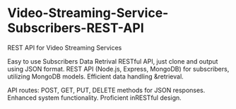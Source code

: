 # Video-Streaming-Service-Subscribers-REST-API
REST API for Video Streaming Services

Easy to use Subscribers Data Retrival RESTful API, just clone and output using JSON format.
REST API (Node.js, Express, MongoDB) for subscribers, utilizing MongoDB models. Efficient data handling &retrieval.

API routes: POST, GET, PUT, DELETE methods for JSON responses. Enhanced system functionality. Proficient inRESTful design.
